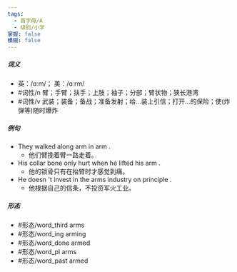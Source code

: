 ```yaml
---
tags:
  - 首字母/A
  - 级别/小学
掌握: false
模糊: false
---
```

##### 词义
- 英：/ɑːm/； 美：/ɑːrm/
- #词性/n  臂；手臂；扶手；上肢；袖子；分部；臂状物；狭长港湾
- #词性/v  武装；装备；备战；准备发射；给…装上引信；打开…的保险；使(炸弹等)随时爆炸
##### 例句
- They walked along arm in arm .
	- 他们臂挽着臂一路走着。
- His collar bone only hurt when he lifted his arm .
	- 他的锁骨只有在抬臂时才感觉到痛。
- He doesn 't invest in the arms industry on principle .
	- 他根据自己的信条，不投资军火工业。
##### 形态
- #形态/word_third arms
- #形态/word_ing arming
- #形态/word_done armed
- #形态/word_pl arms
- #形态/word_past armed
